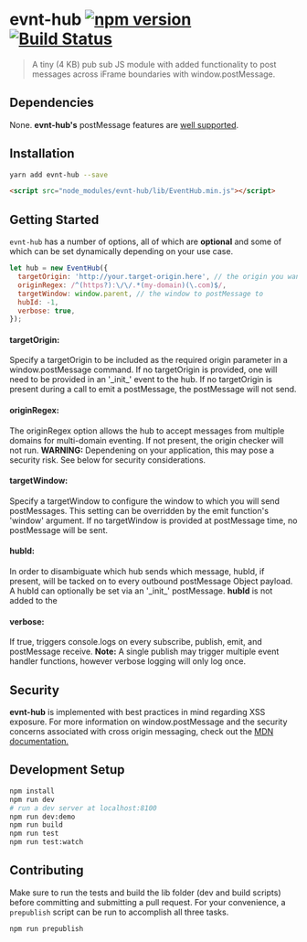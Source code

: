 # evnt-hub [![npm version](https://badge.fury.io/js/evnt-hub.svg)](https://badge.fury.io/js/evnt-hub) [![Build Status](https://travis-ci.org/auzmartist/evnt-hub.svg?branch=master)](https://travis-ci.org/auzmartist/evnt-hub)
> A tiny (4 KB) pub sub JS module with added functionality to post messages across iFrame boundaries with window.postMessage.

## Dependencies
None. **evnt-hub's** postMessage features are [well supported](https://developer.mozilla.org/en-US/docs/Web/API/Window/postMessage#Browser_compatibility).

## Installation
```bash
yarn add evnt-hub --save
```
```html
<script src="node_modules/evnt-hub/lib/EventHub.min.js"></script>
```

## Getting Started
`evnt-hub` has a number of options, all of which are __optional__ and some of which can be set dynamically depending on your use case.

```javascript
let hub = new EventHub({
  targetOrigin: 'http://your.target-origin.here', // the origin you want to send to
  originRegex: /^(https?):\/\/.*(my-domain)(\.com)$/,
  targetWindow: window.parent, // the window to postMessage to
  hubId: -1,
  verbose: true,
});
```
#### targetOrigin:
Specify a targetOrigin to be included as the required origin parameter in a window.postMessage command. If no targetOrigin is provided, one will need to be provided in an '\_init\_' event to the hub. If no targetOrigin is present during a call to emit a postMessage, the postMessage will not send.
#### originRegex:
The originRegex option allows the hub to accept messages from multiple domains for multi-domain eventing.
If not present, the origin checker will not run. __WARNING:__ Dependening on your application, this may pose a security risk. See below for security considerations.
#### targetWindow:
Specify a targetWindow to configure the window to which you will send postMessages. This setting can be overridden by the emit function's 'window' argument. If no targetWindow is provided at postMessage time, no postMessage will be sent.
#### hubId:
In order to disambiguate which hub sends which message, hubId, if present, will be tacked on to every outbound postMessage Object payload. A hubId can optionally be set via an '\_init\_' postMessage. __hubId__ is not added to the 
#### verbose:
If true, triggers console.logs on every subscribe, publish, emit, and postMessage receive. __Note:__ A single publish may trigger multiple event handler functions, however verbose logging will only log once.

## Security
**evnt-hub** is implemented with best practices in mind regarding XSS exposure. For more information on window.postMessage and the security concerns associated
with cross origin messaging, check out the [MDN documentation.](https://developer.mozilla.org/en-US/docs/Web/API/Window/postMessage)

## Development Setup

```bash
npm install
npm run dev
# run a dev server at localhost:8100
npm run dev:demo
npm run build
npm run test
npm run test:watch
```

## Contributing
Make sure to run the tests and build the lib folder (dev and build scripts) before committing and submitting a pull request. For your convenience, a `prepublish` script can be run to accomplish all three tasks.

```bash
npm run prepublish
```
